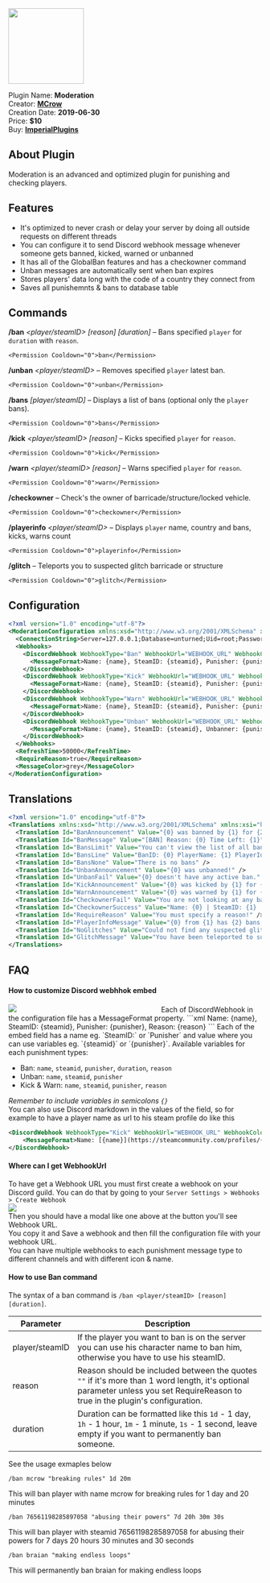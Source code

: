 <img src="/assets/images/Moderation.png" width="150" height="150" />

Plugin Name: **Moderation**  
Creator: [**MCrow**](steamcommunity.com/id/restoremonarchy)  
Creation Date: **2019-06-30**  
Price: **$10**  
Buy: [**ImperialPlugins**](https://imperialplugins.com/Products/Moderation)

## About Plugin
Moderation is an advanced and optimized plugin for punishing and checking players.

## Features
* It's optimized to never crash or delay your server by doing all outside requests on different threads
* You can configure it to send Discord webhook message whenever someone gets banned, kicked, warned or unbanned
* It has all of the GlobalBan features and has a checkowner command
* Unban messages are automatically sent when ban expires
* Stores players' data long with the code of a country they connect from
* Saves all punishemnts & bans to database table

## Commands
**/ban** *<player/steamID> [reason] [duration]* – Bans specified `player` for `duration` with `reason`.
``` 
<Permission Cooldown="0">ban</Permission>
```
**/unban** *<player/steamID>* – Removes specified `player` latest ban.
``` 
<Permission Cooldown="0">unban</Permission>
```
**/bans** *[player/steamID]* – Displays a list of bans (optional only the `player` bans).
``` 
<Permission Cooldown="0">bans</Permission>
```
**/kick** *<player/steamID> [reason]* – Kicks specified `player` for `reason`.
``` 
<Permission Cooldown="0">kick</Permission>
```
**/warn** *<player/steamID> [reason]* – Warns specified `player` for `reason`.
``` 
<Permission Cooldown="0">warn</Permission>
```
**/checkowner** – Check's the owner of barricade/structure/locked vehicle.
``` 
<Permission Cooldown="0">checkowner</Permission>
```
**/playerinfo** *<player/steamID>* – Displays `player` name, country and bans, kicks, warns count
``` 
<Permission Cooldown="0">playerinfo</Permission>
```
**/glitch** – Teleports you to suspected glitch barricade or structure
``` 
<Permission Cooldown="0">glitch</Permission>
```


## Configuration
```xml
<?xml version="1.0" encoding="utf-8"?>
<ModerationConfiguration xmlns:xsd="http://www.w3.org/2001/XMLSchema" xmlns:xsi="http://www.w3.org/2001/XMLSchema-instance">
  <ConnectionString>Server=127.0.0.1;Database=unturned;Uid=root;Password=YOURPASSWORD;</ConnectionString>
  <Webhooks>
    <DiscordWebhook WebhookType="Ban" WebhookUrl="WEBHOOK_URL" WebhookColor="ff0000">
      <MessageFormat>Name: {name}, SteamID: {steamid}, Punisher: {punisher}, Duration: {duration}, Reason: {reason}</MessageFormat>
    </DiscordWebhook>
    <DiscordWebhook WebhookType="Kick" WebhookUrl="WEBHOOK_URL" WebhookColor="f06c00">
      <MessageFormat>Name: {name}, SteamID: {steamid}, Punisher: {punisher}, Reason: {reason}</MessageFormat>
    </DiscordWebhook>
    <DiscordWebhook WebhookType="Warn" WebhookUrl="WEBHOOK_URL" WebhookColor="ffff00">
      <MessageFormat>Name: {name}, SteamID: {steamid}, Punisher: {punisher}, Reason: {reason}</MessageFormat>
    </DiscordWebhook>
    <DiscordWebhook WebhookType="Unban" WebhookUrl="WEBHOOK_URL" WebhookColor="00ff33">
      <MessageFormat>Name: {name}, SteamID: {steamid}, Unbanner: {punisher}</MessageFormat>
    </DiscordWebhook>
  </Webhooks>
  <RefreshTime>50000</RefreshTime>
  <RequireReason>true</RequireReason>
  <MessageColor>grey</MessageColor>
</ModerationConfiguration>
```

## Translations
```xml
<?xml version="1.0" encoding="utf-8"?>
<Translations xmlns:xsd="http://www.w3.org/2001/XMLSchema" xmlns:xsi="http://www.w3.org/2001/XMLSchema-instance">
  <Translation Id="BanAnnouncement" Value="{0} was banned by {1} for {2} for {3}!" />
  <Translation Id="BanMessage" Value="[BAN] Reason: {0} Time Left: {1}" />
  <Translation Id="BansLimit" Value="You can't view the list of all bans in-game, you must log into console or use the website" />
  <Translation Id="BansLine" Value="BanID: {0} PlayerName: {1} PlayerId: {2} PunisherName: {3} PunisherId: {4}" />
  <Translation Id="BansNone" Value="There is no bans" />
  <Translation Id="UnbanAnnouncement" Value="{0} was unbanned!" />
  <Translation Id="UnbanFail" Value="{0} doesn't have any active ban." />
  <Translation Id="KickAnnouncement" Value="{0} was kicked by {1} for {2}" />
  <Translation Id="WarnAnnouncement" Value="{0} was warned by {1} for {2}" />
  <Translation Id="CheckownerFail" Value="You are not looking at any barricade, structure or locked vehicle." />
  <Translation Id="CheckownerSuccess" Value="Name: {0} | SteamID: {1} | IsBanned: {2}" />
  <Translation Id="RequireReason" Value="You must specify a reason!" />
  <Translation Id="PlayerInfoMessage" Value="{0} from {1} has {2} bans, {3} kicks &amp; {4} warns" />
  <Translation Id="NoGlitches" Value="Could not find any suspected glitch object on the map." />
  <Translation Id="GlitchMessage" Value="You have been teleported to suspected glitch object!" />
</Translations>
```

## FAQ

#### How to customize Discord webhhok embed  

<img src="/assets/images/moderation/kick-embed.png" style="max-width: 40%; min-width: 300px;" />  
Each of DiscordWebhook in the configuration file has a MessageFormat property.
```xml
<DiscordWebhook WebhookType="Kick" WebhookUrl="WEBHOOK_URL" WebhookColor="f06c00">
    <MessageFormat>Name: {name}, SteamID: {steamid}, Punisher: {punisher}, Reason: {reason}</MessageFormat>
</DiscordWebhook>
```
Each of the embed field has a name eg. `SteamID:` or `Punisher` and value where you can use variables eg. `{steamid}` or `{punisher}`.  
Available variables for each punishment types:  

* Ban: `name`, `steamid`, `punisher`, `duration`, `reason`
* Unban: `name`, `steamid`, `punisher`
* Kick & Warn: `name`, `steamid`, `punisher`, `reason`

*Remember to include variables in semicolons `{}`*  
You can also use Discord markdown in the values of the field, so for example to have a player name as url to his steam profile do like this
```xml
<DiscordWebhook WebhookType="Kick" WebhookUrl="WEBHOOK_URL" WebhookColor="f06c00">
    <MessageFormat>Name: [{name}](https://steamcommunity.com/profiles/{steamid}), SteamID: {steamid}, Punisher: {punisher}, Reason: {reason}</MessageFormat>
</DiscordWebhook>
```

#### Where can I get WebhookUrl
To have get a Webhook URL you must first create a webhook on your Discord guild. You can do that by going to your `Server Settings > Webhooks > Create Webhook`     
<img src="/assets/images/moderation/discord-modal.png" style="max-width: 40%; min-width: 300px;" />  
Then you should have a modal like one above at the button you'll see Webhook URL.  
You copy it and Save a webhook and then fill the configuration file with your webhook URL.  
You can have multiple webhooks to each punishment message type to different channels and with different icon & name.   

#### How to use Ban command
The syntax of a ban command is `/ban <player/steamID> [reason] [duration]`.  

| Parameter      | Description  |
------------- | -----------
| player/steamID | If the player you want to ban is on the server you can use his character name to ban him, otherwise you have to use his steamID.  |
| reason | Reason should be included between the quotes `""` if it's more than 1 word length, it's optional parameter unless you set RequireReason to true in the plugin's configuration.  |
| duration | Duration can be formatted like this `1d` - 1 day, `1h` - 1 hour, `1m` - 1 minute, `1s` - 1 second, leave empty if you want to permanently ban someone. |

See the usage exmaples below
```
/ban mcrow "breaking rules" 1d 20m 
```
This will ban player with name mcrow for breaking rules for 1 day and 20 minutes
```
/ban 76561198285897058 "abusing their powers" 7d 20h 30m 30s
```
This will ban player with steamid 76561198285897058 for abusing their powers for 7 days 20 hours 30 minutes and 30 seconds
```
/ban braian "making endless loops"
```
This will permanently ban braian for making endless loops